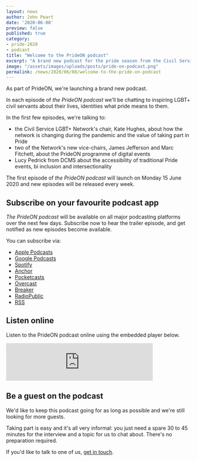```yaml
---
layout: news
author: John Peart
date: '2020-06-08'
preview: false
published: true
category: 
- pride-2020
- podcast
title: "Welcome to the PrideON podcast"
excerpt: "A brand new podcast for the pride season from the Civil Service LGBT+ Network."
image: "/assets/images/uploads/posts/pride-on-podcast.png"
permalink: /news/2020/06/08/welcome-to-the-pride-on-podcast
---
```


As part of PrideON, we're launching a brand new podcast.

In each episode of *the PrideON podcast* we'll be chatting to inspiring LGBT+ civil servants about their lives, identities what pride means to them. 

In the first few episodes, we're talking to:

- the Civil Service LGBT+ Network's chair, Kate Hughes, about how the network is changing during the pandemic and the value of taking part in Pride
- two of the Network's new vice-chairs, James Jefferson and Marc Fitchett, about the PrideON programme of digital events
- Lucy Pedrick from DCMS about the accessibility of traditional Pride events, bi inclusion and intersectionality

The first episode of *the PrideON podcast* will launch on Monday 15 June 2020 and new episodes will be released every week.

## Subscribe on your favourite podcast app

*The PrideON podcast* will be available on all major podcasting platforms over the next few days. Subscribe now to hear the trailer episode, and get notified as new episodes become available.

You can subscribe via:

- [Apple Podcasts](https://podcasts.apple.com/gb/podcast/prideon-from-the-civil-service-lgbt-network/id1517317754)
- [Google Podcasts](https://www.google.com/podcasts?feed=aHR0cHM6Ly9hbmNob3IuZm0vcy8yMzlkZjg2NC9wb2RjYXN0L3Jzcw==)
- [Spotify](https://open.spotify.com/show/6qDk8KzMbhPJY7FjCnyECa)
- [Anchor](https://anchor.fm/civilservicelgbt)
- [Pocketcasts](https://pca.st/uyf7skc1)
- [Overcast](https://overcast.fm/itunes1517317754/prideon-from-the-civil-service-lgbt-network)
- [Breaker](https://www.breaker.audio/prideon-from-the-civil-service-lgbt-plus-network)
- [RadioPublic](https://radiopublic.com/prideon-from-the-civil-service-lg-WDa9pw)
- [RSS](https://anchor.fm/s/239df864/podcast/rss)

## Listen online

Listen to the PrideON podcast online using the embedded player below.

<iframe src="https://anchor.fm/civilservicelgbt/embed" height="102px" width="400px" frameborder="0" scrolling="no"></iframe>

## Be a guest on the podcast

We'd like to keep this podcast going for as long as possible and we're still looking for more guests.

Taking part is easy and it's all very informal: you just need a spare 30 to 45 minutes for the interview and a topic for us to chat about. There's no preparation required.

If you'd like to talk to one of us, [get in touch](/about/contact-us/). 
